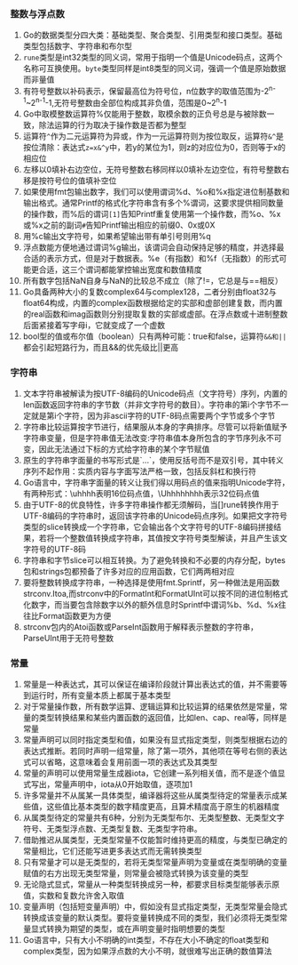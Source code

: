 ### 整数与浮点数
1. Go的数据类型分四大类：基础类型、聚合类型、引用类型和接口类型。基础类型包括数字、字符串和布尔型
2. `rune`类型是int32类型的同义词，常用于指明一个值是Unicode码点，这两个名称可互换使用。`byte`类型同样是int8类型的同义词，强调一个值是原始数据而非量值
3. 有符号整数以补码表示，保留最高位为符号位，n位数字的取值范围为-2<sup>n-1</sup>~2<sup>n-1</sup>-1,无符号整数由全部位构成其非负值，范围是0~2<sup>n</sup>-1
4. Go中取模整数运算符%仅能用于整数，取模余数的正负号总是与被除数一致，除法运算的行为取决于操作数是否都为整型
5. 运算符`^`作为二元运算符为异或，作为一元运算符则为按位取反，运算符`&^`是按位清除：表达式`z=x&^y`中，若y的某位为1，则z的对应位为0，否则等于x的相应位
6. 左移以0填补右边空位，无符号整数右移同样以0填补左边空位，有符号整数右移是按符号位的值填补空位
7. 如果使用fmt包输出数字，我们可以使用谓词%d、%o和%x指定进位制基数和输出格式。通常Printf的格式化字符串含有多个%谓词，这要求提供相同数量的操作数，而%后的谓词`[1]`告知Printf重复使用第一个操作数，而%o、%x或%x之前的副词`#`告知Printf输出相应的前缀0、0x或0X
8. 用%c输出文字符号，如果希望输出带有单引号则用%q
9. 浮点数能方便地通过谓词%g输出，该谓词会自动保持足够的精度，并选择最合适的表示方式，但是对于数据表。%e（有指数）和%f（无指数）的形式可能更合适，这三个谓词都能掌控输出宽度和数值精度
10. 所有数字包括NaN自身与NaN的比较总不成立（除了!=，它总是与==相反）
11. Go具备两种大小的复数complex64与complex128，二者分别由float32与float64构成，内置的complex函数根据给定的实部和虚部创建复数，而内置的real函数和imag函数则分别提取复数的实部或虚部。在浮点数或十进制整数后面紧接着写字母i，它就变成了一个虚数
12. bool型的值或布尔值（boolean）只有两种可能：true和false，运算符`&&和||`都会引起短路行为，而且&&的优先级比||更高

### 字符串
1. 文本字符串被解读为按UTF-8编码的Unicode码点（文字符号）序列，内置的len函数返回字符串的字节数（并非文字符号的数目）。字符串的第i个字节不一定就是第i个字符，因为非ascii字符的UTF-8码点需要两个字节或多个字节
2. 字符串比较运算按字节进行，结果服从本身的字典排序。尽管可以将新值赋予字符串变量，但是字符串值无法改变:字符串值本身所包含的字节序列永不可变，因此无法通过下标的方式给字符串的某个字节赋值
3. 原生的字符串字面量的书写形式是\`...\`，使用反括号而不是双引号，其中转义序列不起作用：实质内容与字面写法严格一致，包括反斜杠和换行符
4. Go语言中，字符串字面量的转义让我们得以用码点的值来指明Unicode字符，有两种形式：\\uhhhh表明16位码点值，\\Uhhhhhhhh表示32位码点值
5. 由于UTF-8的优良特性，许多字符串操作都无须解码，当[]rune转换作用于UTF-8编码的字符串时，返回该字符串的Unicode码点序列。如果把文字符号类型的slice转换成一个字符串，它会输出各个文字符号的UTF-8编码拼接结果，若将一个整数值转换成字符串，其值按文字符号类型解读，并且产生该文字符号的UTF-8码
6. 字符串和字节slice可以相互转换。为了避免转换和不必要的内存分配，bytes包和strings包都预备了许多对应的应用函数，它们两两相对应
7. 要将整数转换成字符串，一种选择是使用fmt.Sprintf，另一种做法是用函数strconv.Itoa,而strconv中的FormatInt和FormatUInt可以按不同的进位制格式化数字，而当要包含除数字以外的额外信息时Sprintf中谓词%b、%d、%x往往比Format函数更为方便
8. strconv包内的Atoi函数或ParseInt函数用于解释表示整数的字符串，ParseUInt用于无符号整数

### 常量
1. 常量是一种表达式，其可以保证在编译阶段就计算出表达式的值，并不需要等到运行时，所有变量本质上都属于基本类型
2. 对于常量操作数，所有数学运算、逻辑运算和比较运算的结果依然是常量，常量的类型转换结果和某些内置函数的返回值，比如len、cap、real等，同样是常量
3. 常量声明可以同时指定类型和值，如果没有显式指定类型，则类型根据右边的表达式推断。若同时声明一组常量，除了第一项外，其他项在等号右侧的表达式可以省略，这意味着会复用前面一项的表达式及其类型
4. 常量的声明可以使用常量生成器iota，它创建一系列相关值，而不是逐个值显式写出，常量声明中，iota从0开始取值，逐项加1
5. 许多常量并不从属某一具体类型，编译器将这些从属类型待定的常量表示成某些值，这些值比基本类型的数字精度更高，且算术精度高于原生的机器精度
6. 从属类型待定的常量共有6种，分别为无类型布尔、无类型整数、无类型文字符号、无类型浮点数、无类型复数、无类型字符串。
7. 借助推迟从属类型，无类型常量不仅能暂时维持更高的精度，与类型已确定的常量相比，它们还能写进更多表达式而无需转换类型
8. 只有常量才可以是无类型的，若将无类型常量声明为变量或在类型明确的变量赋值的右方出现无类型常量，则常量会被隐式转换为该变量的类型
9. 无论隐式显式，常量从一种类型转换成另一种，都要求目标类型能够表示原值，实数和复数允许舍入取值
10. 变量声明（包括短变量声明）中，假如没有显式指定类型，无类型常量会隐式转换成该变量的默认类型。要将变量转换成不同的类型，我们必须将无类型常量显式转换为期望的类型，或在声明变量时指明想要的类型
11. Go语言中，只有大小不明确的int类型，不存在大小不确定的float类型和complex类型，因为如果浮点数的大小不明，就很难写出正确的数值算法